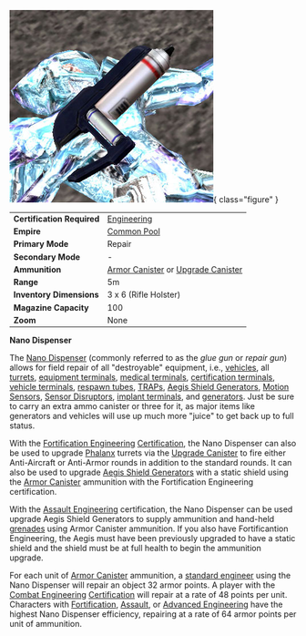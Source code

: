![](../images/Nano_dispenser.jpg){ class="figure" }

|                            |                                                                                                  |
| -------------------------- | ------------------------------------------------------------------------------------------------ |
| **Certification Required** | [Engineering](../certifications/Engineering.md)                                                  |
| **Empire**                 | [Common Pool](../terminology/Common_Pool.md)                                                     |
| **Primary Mode**           | Repair                                                                                           |
| **Secondary Mode**         | \-                                                                                               |
| **Ammunition**             | [Armor Canister](../items/Armor_Canister.md) or [Upgrade Canister](../items/Upgrade_Canister.md) |
| **Range**                  | 5m                                                                                               |
| **Inventory Dimensions**   | 3 x 6 (Rifle Holster)                                                                            |
| **Magazine Capacity**      | 100                                                                                              |
| **Zoom**                   | None                                                                                             |

**Nano Dispenser**

The [Nano Dispenser](Nano_Dispenser.md) (commonly referred to as the _glue gun_
or _repair gun_) allows for field repair of all "destroyable" equipment, i.e.,
[vehicles](../vehicles/Vehicle.md), all [turrets](../terminology/Turret.md),
[equipment terminals](../items/Equipment_Terminal.md),
[medical terminals](../items/Medical_Terminal.md),
[certification terminals](../items/Certification_Terminal.md),
[vehicle terminals](../locations/Vehicle_Terminal.md),
[respawn tubes](../items/Respawn_Tube.md),
[TRAPs](Tactical_Resonance_Area_Protection.md),
[Aegis Shield Generators](Aegis_Shield_Generator.md),
[Motion Sensors](Adaptive_Construction_Engine.md#motion-sensor-alarm),
[Sensor Disruptors](../items/Sensor_Disruptor.md),
[implant terminals](../items/Implant_Terminal.md), and
[generators](../items/Generator.md). Just be sure to carry an extra ammo
canister or three for it, as major items like generators and vehicles will use
up much more "juice" to get back up to full status.

With the
[Fortification Engineering](../certifications/Fortification_Engineering.md)
[Certification](../certifications/Certification.md), the Nano Dispenser can also
be used to upgrade [Phalanx](../items/Phalanx.md) turrets via the
[Upgrade Canister](../items/Upgrade_Canister.md) to fire either Anti-Aircraft or
Anti-Armor rounds in addition to the standard rounds. It can also be used to
upgrade [Aegis Shield Generators](Aegis_Shield_Generator.md) with a static
shield using the [Armor Canister](../items/Armor_Canister.md) ammunition with
the Fortification Engineering certification.

With the [Assault Engineering](../certifications/Assault_Engineering.md)
certification, the Nano Dispenser can be used upgrade Aegis Shield Generators to
supply ammunition and hand-held [grenades](../items/Grenade.md) using Armor
Canister ammunition. If you also have Fortificantion Engineering, the Aegis must
have been previously upgraded to have a static shield and the shield must be at
full health to begin the ammunition upgrade.

For each unit of [Armor Canister](../items/Armor_Canister.md) ammunition, a
[standard engineer](../certifications/Engineering.md) using the Nano Dispenser
will repair an object 32 armor points. A player with the
[Combat Engineering](../certifications/Combat_Engineering.md)
[Certification](../certifications/Certification.md) will repair at a rate of 48
points per unit. Characters with
[Fortification](../certifications/Fortification_Engineering.md),
[Assault](../certifications/Assault_Engineering.md), or
[Advanced Engineering](../certifications/Advanced_Engineering.md) have the
highest Nano Dispenser efficiency, repairing at a rate of 64 armor points per
unit of ammunition.
